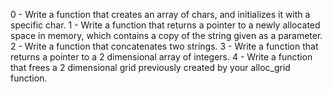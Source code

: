 0 - Write a function that creates an array of chars, and initializes it with a specific char.
1 - Write a function that returns a pointer to a newly allocated space in memory, which contains a copy of the string given as a parameter.
2 - Write a function that concatenates two strings.
3 - Write a function that returns a pointer to a 2 dimensional array of integers.
4 - Write a function that frees a 2 dimensional grid previously created by your alloc_grid function.
